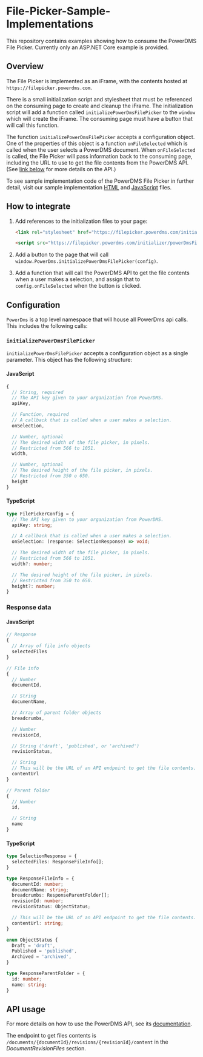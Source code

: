 # File-Picker-Sample-Implementations

This repository contains examples showing how to consume the PowerDMS File Picker. Currently only an ASP.NET Core example is provided.

## Overview

The File Picker is implemented as an iFrame, with the contents hosted at `https://filepicker.powerdms.com`.

There is a small initialization script and stylesheet that must be referenced on the consuming page to create and cleanup the iFrame. The initialization script will add a function called `initializePowerDmsFilePicker` to the `window` which will create the iFrame. The consuming page must have a button that will call this function.

The function `initializePowerDmsFilePicker` accepts a configuration object. One of the properties of this object is a function `onFileSelected` which is called when the user selects a PowerDMS document. When `onFileSelected` is called, the File Picker will pass information back to the consuming page, including the URL to use to get the file contents from the PowerDMS API. (See [link below](#See-also) for more details on the API.)

To see sample implementation code of the PowerDMS File Picker in further detail, visit our sample implementation [HTML](/aspnetcore/FilePickerSample/wwwroot/index.html) and [JavaScript](/aspnetcore/FilePickerSample/wwwroot/js/site.js) files. 

## How to integrate

1. Add references to the initialization files to your page:

    ```html
    <link rel="stylesheet" href="https://filepicker.powerdms.com/initializer/powerDmsFilePicker.css" type="text/css">

    <script src="https://filepicker.powerdms.com/initializer/powerDmsFilePicker.js"></script>
    ```

2. Add a button to the page that will call `window.PowerDms.initializePowerDmsFilePicker(config)`.

3. Add a function that will call the PowerDMS API to get the file contents when a user makes a selection, and assign that to `config.onFileSelected` when the button is clicked.

## Configuration
`PowerDms` is a top level namespace that will house all PowerDms api calls. This includes the following calls:


### `initializePowerDmsFilePicker`
`initializePowerDmsFilePicker` accepts a configuration object as a single parameter. This object has the following structure:

#### JavaScript

```javascript
{
  // String, required
  // The API key given to your organization from PowerDMS.
  apiKey,

  // Function, required
  // A callback that is called when a user makes a selection.
  onSelection,

  // Number, optional
  // The desired width of the file picker, in pixels.
  // Restricted from 566 to 1051.
  width,

  // Number, optional
  // The desired height of the file picker, in pixels.
  // Restricted from 350 o 650.
  height
}
```

#### TypeScript

```typescript
type FilePickerConfig = {
  // The API key given to your organization from PowerDMS.
  apiKey: string;

  // A callback that is called when a user makes a selection.
  onSelection: (response: SelectionResponse) => void;

  // The desired width of the file picker, in pixels.
  // Restricted from 566 to 1051.
  width?: number;

  // The desired height of the file picker, in pixels.
  // Restricted from 350 to 650.
  height?: number;
}
```

### Response data

#### JavaScript

```javascript
// Response
{
  // Array of file info objects
  selectedFiles
}

// File info
{
  // Number
  documentId,

  // String
  documentName,

  // Array of parent folder objects
  breadcrumbs,

  // Number
  revisionId,

  // String ('draft', 'published', or 'archived')
  revisionStatus,

  // String
  // This will be the URL of an API endpoint to get the file contents.
  contentUrl
}

// Parent folder
{
  // Number
  id,

  // String
  name
}
```

#### TypeScript

```typescript
type SelectionResponse = {
  selectedFiles: ResponseFileInfo[];
}

type ResponseFileInfo = {
  documentId: number;
  documentName: string;
  breadcrumbs: ResponseParentFolder[];
  revisionId: number;
  revisionStatus: ObjectStatus;

  // This will be the URL of an API endpoint to get the file contents.
  contentUrl: string;
}

enum ObjectStatus {
  Draft = 'draft',
  Published = 'published',
  Archived = 'archived',
}

type ResponseParentFolder = {
  id: number;
  name: string;
}
```

## API usage

For more details on how to use the PowerDMS API, see its [documentation](https://api.powerdms.com/openapi/ui/).

The endpoint to get files contents is `/documents/{documentId}/revisions/{revisionId}/content` in the _DocumentRevisionFiles_ section.
